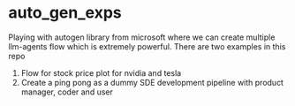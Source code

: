 # auto_gen_exps

Playing with autogen library from microsoft where we can create multiple llm-agents flow which is extremely powerful.
There are two examples in this repo
1. Flow for stock price plot for nvidia and tesla
2. Create a ping pong as a dummy SDE development pipeline with product manager, coder and user
